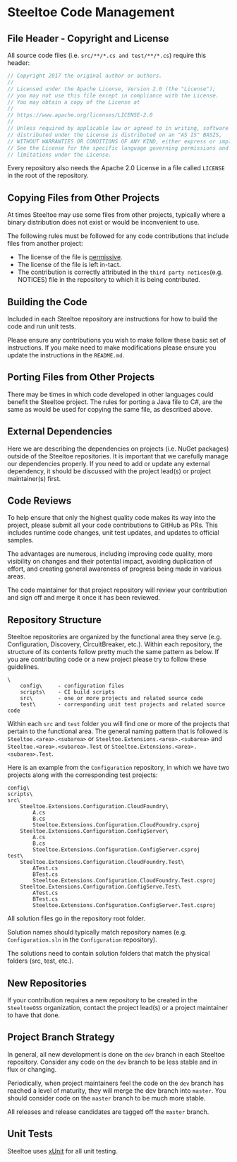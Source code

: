 # Steeltoe Code Management

## File Header - Copyright and License

All source code files (i.e. `src/**/*.cs and test/**/*.cs`) require this header:

```csharp
// Copyright 2017 the original author or authors.
//
// Licensed under the Apache License, Version 2.0 (the "License");
// you may not use this file except in compliance with the License.
// You may obtain a copy of the License at
//
// https://www.apache.org/licenses/LICENSE-2.0
//
// Unless required by applicable law or agreed to in writing, software
// distributed under the License is distributed on an "AS IS" BASIS,
// WITHOUT WARRANTIES OR CONDITIONS OF ANY KIND, either express or implied.
// See the License for the specific language governing permissions and
// limitations under the License.
```

Every repository also needs the Apache 2.0 License in a file called `LICENSE` in the root of the repository.

## Copying Files from Other Projects

At times Steeltoe may use some files from other projects, typically where a binary distribution does not exist or would be inconvenient to use.

The following rules must be followed for any code contributions that include files from another project:

* The license of the file is [permissive](https://en.wikipedia.org/wiki/Permissive_free_software_licence).
* The license of the file is left in-tact.
* The contribution is correctly attributed in the `third party notices`(e.g. NOTICES) file in the repository to which it is being contributed.

## Building the Code

Included in each Steeltoe repository are instructions for how to build the code and run unit tests.

Please ensure any contributions you wish to make follow these basic set of instructions. If you make need to make modifications please ensure you update the instructions in the `README.md`.

## Porting Files from Other Projects

There may be times in which code developed in other languages could benefit the Steeltoe project. The rules for porting a Java file to C#, are the same as would be used for copying the same file, as described above.

## External Dependencies

Here we are describing the dependencies on projects (i.e. NuGet packages) outside of the Steeltoe repositories. It is important that we carefully manage our dependencies properly. If you need to add or update any external dependency, it should be discussed with the project lead(s) or project maintainer(s) first.

## Code Reviews

To help ensure that only the highest quality code makes its way into the project, please submit all your code contributions to GitHub as PRs. This includes runtime code changes, unit test updates, and updates to official samples.

The advantages are numerous, including improving code quality, more visibility on changes and their potential impact, avoiding duplication of effort, and creating general awareness of progress being made in various areas.

The code maintainer for that project repository will review your contribution and sign off and merge it once it has been reviewed.

## Repository Structure

Steeltoe repositories are organized by the functional area they serve (e.g. Configuration, Discovery, CircuitBreaker, etc.).  Within each repository, the structure of its contents follow pretty much the same pattern as below.  If you are contributing code or a new project please try to follow these guidelines.

```text
\
    config\     - configuration files
    scripts\    - CI build scripts
    src\        - one or more projects and related source code
    test\       - corresponding unit test projects and related source code
```

Within each `src` and `test` folder you will find one or more of the projects that pertain to the functional area. The general naming pattern that is followed is `Steeltoe.<area>.<subarea>` or `Steeltoe.Extensions.<area>.<subarea>` and `Steeltoe.<area>.<subarea>.Test` or `Steeltoe.Extensions.<area>.<subarea>.Test`.

Here is an example from the `Configuration` repository, in which we have two projects along with the corresponding test projects:

```text
config\
scripts\
src\
    Steeltoe.Extensions.Configuration.CloudFoundry\
        A.cs
        B.cs
        Steeltoe.Extensions.Configuration.CloudFoundry.csproj
    Steeltoe.Extensions.Configuration.ConfigServer\
        A.cs
        B.cs
        Steeltoe.Extensions.Configuration.ConfigServer.csproj
test\
    Steeltoe.Extensions.Configuration.CloudFoundry.Test\
        ATest.cs
        BTest.cs
        Steeltoe.Extensions.Configuration.CloudFoundry.Test.csproj
    Steeltoe.Extensions.Configuration.ConfigServe.Test\
        ATest.cs
        BTest.cs
        Steeltoe.Extensions.Configuration.ConfigServer.Test.csproj
```

All solution files go in the repository root folder.

Solution names should typically match repository names (e.g. `Configuration.sln` in the `Configuration` repository).

The solutions need to contain solution folders that match the physical folders (src, test, etc.).

## New Repositories

If your contribution requires a new repository to be created in the `SteeltoeOSS` organization, contact the project lead(s) or a project maintainer to have that done.

## Project Branch Strategy

In general, all new development is done on the `dev` branch in each Steeltoe repository. Consider any code on the `dev` branch to be less stable and in flux or changing.

Periodically, when project maintainers feel the code on the `dev` branch has reached a level of maturity, they will merge the dev branch into `master`. You should consider code on the `master` branch to be much more stable.

All releases and release candidates are tagged off the `master` branch.

## Unit Tests

Steeltoe uses [xUnit](https://xunit.github.io/) for all unit testing.
